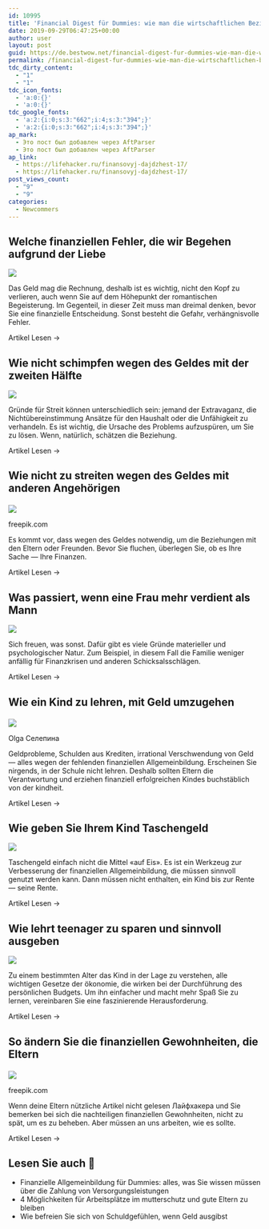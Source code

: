 ```yaml
---
id: 10995
title: 'Financial Digest für Dummies: wie man die wirtschaftlichen Beziehungen in der Familie'
date: 2019-09-29T06:47:25+00:00
author: user
layout: post
guid: https://de.bestwow.net/financial-digest-fur-dummies-wie-man-die-wirtschaftlichen-beziehungen-in-der-familie/
permalink: /financial-digest-fur-dummies-wie-man-die-wirtschaftlichen-beziehungen-in-der-familie/
tdc_dirty_content:
  - "1"
  - "1"
tdc_icon_fonts:
  - 'a:0:{}'
  - 'a:0:{}'
tdc_google_fonts:
  - 'a:2:{i:0;s:3:"662";i:4;s:3:"394";}'
  - 'a:2:{i:0;s:3:"662";i:4;s:3:"394";}'
ap_mark:
  - Это пост был добавлен через AftParser
  - Это пост был добавлен через AftParser
ap_link:
  - https://lifehacker.ru/finansovyj-dajdzhest-17/
  - https://lifehacker.ru/finansovyj-dajdzhest-17/
post_views_count:
  - "9"
  - "9"
categories:
  - Newcommers
---
```

## Welche finanziellen Fehler, die wir Begehen aufgrund der Liebe

![](https://de.bestwow.net/wp-content/uploads/2019/09/finansovyy-daydzhest-dlya-chaynikov-kak-vystroit-ekonomicheskie-otnosheniya-v-sem-e-1.jpeg) 

Das Geld mag die Rechnung, deshalb ist es wichtig, nicht den Kopf zu verlieren, auch wenn Sie auf dem Höhepunkt der romantischen Begeisterung. Im Gegenteil, in dieser Zeit muss man dreimal denken, bevor Sie eine finanzielle Entscheidung. Sonst besteht die Gefahr, verhängnisvolle Fehler.

Artikel Lesen →

## Wie nicht schimpfen wegen des Geldes mit der zweiten Hälfte

![](https://de.bestwow.net/wp-content/uploads/2019/09/finansovyy-daydzhest-dlya-chaynikov-kak-vystroit-ekonomicheskie-otnosheniya-v-sem-e-2.jpg) 

Gründe für Streit können unterschiedlich sein: jemand der Extravaganz, die Nichtübereinstimmung Ansätze für den Haushalt oder die Unfähigkeit zu verhandeln. Es ist wichtig, die Ursache des Problems aufzuspüren, um Sie zu lösen. Wenn, natürlich, schätzen die Beziehung.

Artikel Lesen →

## Wie nicht zu streiten wegen des Geldes mit anderen Angehörigen<figure>

![](https://de.bestwow.net/wp-content/uploads/2019/09/finansovyy-daydzhest-dlya-chaynikov-kak-vystroit-ekonomicheskie-otnosheniya-v-sem-e-3.jpeg) <figcaption>freepik.com</figcaption></figure> 

Es kommt vor, dass wegen des Geldes notwendig, um die Beziehungen mit den Eltern oder Freunden. Bevor Sie fluchen, überlegen Sie, ob es Ihre Sache — Ihre Finanzen.

Artikel Lesen →

## Was passiert, wenn eine Frau mehr verdient als Mann

![](https://de.bestwow.net/wp-content/uploads/2019/09/finansovyy-daydzhest-dlya-chaynikov-kak-vystroit-ekonomicheskie-otnosheniya-v-sem-e-4.jpg) 

Sich freuen, was sonst. Dafür gibt es viele Gründe materieller und psychologischer Natur. Zum Beispiel, in diesem Fall die Familie weniger anfällig für Finanzkrisen und anderen Schicksalsschlägen.

Artikel Lesen →

## Wie ein Kind zu lehren, mit Geld umzugehen<figure>

![](https://de.bestwow.net/wp-content/uploads/2019/09/finansovyy-daydzhest-dlya-chaynikov-kak-vystroit-ekonomicheskie-otnosheniya-v-sem-e-5.jpg) <figcaption>Olga Селепина</figcaption></figure> 

Geldprobleme, Schulden aus Krediten, irrational Verschwendung von Geld — alles wegen der fehlenden finanziellen Allgemeinbildung. Erscheinen Sie nirgends, in der Schule nicht lehren. Deshalb sollten Eltern die Verantwortung und erziehen finanziell erfolgreichen Kindes buchstäblich von der kindheit.

Artikel Lesen →

## Wie geben Sie Ihrem Kind Taschengeld

![](https://de.bestwow.net/wp-content/uploads/2019/09/finansovyy-daydzhest-dlya-chaynikov-kak-vystroit-ekonomicheskie-otnosheniya-v-sem-e-6.jpg) 

Taschengeld einfach nicht die Mittel «auf Eis». Es ist ein Werkzeug zur Verbesserung der finanziellen Allgemeinbildung, die müssen sinnvoll genutzt werden kann. Dann müssen nicht enthalten, ein Kind bis zur Rente — seine Rente.

Artikel Lesen →

## Wie lehrt teenager zu sparen und sinnvoll ausgeben

![](https://de.bestwow.net/wp-content/uploads/2019/09/finansovyy-daydzhest-dlya-chaynikov-kak-vystroit-ekonomicheskie-otnosheniya-v-sem-e-7.jpg) 

Zu einem bestimmten Alter das Kind in der Lage zu verstehen, alle wichtigen Gesetze der ökonomie, die wirken bei der Durchführung des persönlichen Budgets. Um ihn einfacher und macht mehr Spaß Sie zu lernen, vereinbaren Sie eine faszinierende Herausforderung.

Artikel Lesen →

## So ändern Sie die finanziellen Gewohnheiten, die Eltern<figure>

![](https://de.bestwow.net/wp-content/uploads/2019/09/finansovyy-daydzhest-dlya-chaynikov-kak-vystroit-ekonomicheskie-otnosheniya-v-sem-e-8.jpg) <figcaption>freepik.com</figcaption></figure> 

Wenn deine Eltern nützliche Artikel nicht gelesen Лайфхакера und Sie bemerken bei sich die nachteiligen finanziellen Gewohnheiten, nicht zu spät, um es zu beheben. Aber müssen an uns arbeiten, wie es sollte.

Artikel Lesen →

<div>
  <h2 class="read-also__title">
    <span>Lesen Sie auch</span> <span>🧐 </span>
  </h2>
  
  <ul class="read-also__list">
    <li>
      Finanzielle Allgemeinbildung für Dummies: alles, was Sie wissen müssen über die Zahlung von Versorgungsleistungen
    </li>
    <li>
      4 Möglichkeiten für Arbeitsplätze im mutterschutz und gute Eltern zu bleiben
    </li>
    <li>
      Wie befreien Sie sich von Schuldgefühlen, wenn Geld ausgibst
    </li>
  </ul>
</div>